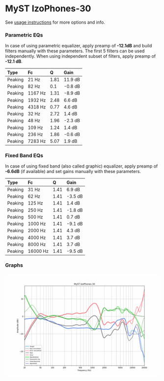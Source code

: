 # MyST IzoPhones-30
See [usage instructions](https://github.com/jaakkopasanen/AutoEq#usage) for more options and info.

### Parametric EQs
In case of using parametric equalizer, apply preamp of **-12.1dB** and build filters manually
with these parameters. The first 5 filters can be used independently.
When using independent subset of filters, apply preamp of **-12.1 dB**.

| Type    | Fc      |    Q | Gain    |
|:--------|:--------|:-----|:--------|
| Peaking | 21 Hz   | 1.81 | 11.9 dB |
| Peaking | 82 Hz   | 0.1  | -0.8 dB |
| Peaking | 1167 Hz | 1.31 | -8.9 dB |
| Peaking | 1932 Hz | 2.48 | 6.6 dB  |
| Peaking | 4318 Hz | 0.77 | 4.6 dB  |
| Peaking | 32 Hz   | 2.72 | 1.4 dB  |
| Peaking | 48 Hz   | 1.96 | -2.3 dB |
| Peaking | 109 Hz  | 1.24 | 1.4 dB  |
| Peaking | 236 Hz  | 1.86 | -0.6 dB |
| Peaking | 7283 Hz | 5.07 | 1.9 dB  |

### Fixed Band EQs
In case of using fixed band (also called graphic) equalizer, apply preamp of **-6.6dB**
(if available) and set gains manually with these parameters.

| Type    | Fc       |    Q | Gain    |
|:--------|:---------|:-----|:--------|
| Peaking | 31 Hz    | 1.41 | 6.9 dB  |
| Peaking | 62 Hz    | 1.41 | -3.5 dB |
| Peaking | 125 Hz   | 1.41 | 1.4 dB  |
| Peaking | 250 Hz   | 1.41 | -1.8 dB |
| Peaking | 500 Hz   | 1.41 | 0.7 dB  |
| Peaking | 1000 Hz  | 1.41 | -9.1 dB |
| Peaking | 2000 Hz  | 1.41 | 4.3 dB  |
| Peaking | 4000 Hz  | 1.41 | 3.7 dB  |
| Peaking | 8000 Hz  | 1.41 | 3.7 dB  |
| Peaking | 16000 Hz | 1.41 | -9.5 dB |

### Graphs
![](./MyST%20IzoPhones-30.png)